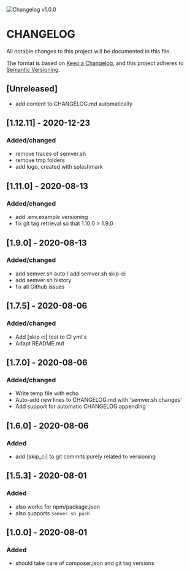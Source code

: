 ![Changelog v1.0.0](https://img.shields.io/badge/CHANGELOG-v1.0.0-orange) 
# CHANGELOG
All notable changes to this project will be documented in this file.

The format is based on [Keep a Changelog](https://keepachangelog.com/en/1.0.0/),
and this project adheres to [Semantic Versioning](https://semver.org/spec/v2.0.0.html).

## [Unreleased]
- add content to CHANGELOG.md automatically
 
## [1.12.11] - 2020-12-23
### Added/changed
- remove traces of semver.sh
- remove tmp folders
- add logo, created with splashmark 

## [1.11.0] - 2020-08-13
### Added/changed
- add .env.example versioning
- fix git tag retrieval so that 1.10.0 > 1.9.0
 
## [1.9.0] - 2020-08-13
### Added/changed
- add semver.sh auto / add semver.sh skip-ci
- add semver.sh history
- fix all Github issues
 
## [1.7.5] - 2020-08-06
### Added/changed
- Add [skip ci] test to CI yml's
- Adapt README.md
 
## [1.7.0] - 2020-08-06
### Added/changed
- Write temp file with echo
- Auto-add new lines to CHANGELOG.md with 'semver.sh changes'
- Add support for automatic CHANGELOG appending
 
## [1.6.0] - 2020-08-06
### Added
- add [skip_ci] to git commits purely related to versioning

## [1.5.3] - 2020-08-01
### Added
- also works for npm/package.json
- also supports `semver.sh push`


## [1.0.0] - 2020-08-01
### Added
- should take care of composer.json and git tag versions
